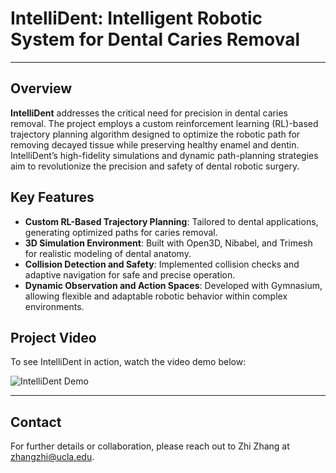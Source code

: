 # IntelliDent: Intelligent Robotic System for Dental Caries Removal 
---

## Overview

**IntelliDent** addresses the critical need for precision in dental caries removal. The project employs a custom reinforcement learning (RL)-based trajectory planning algorithm designed to optimize the robotic path for removing decayed tissue while preserving healthy enamel and dentin. IntelliDent’s high-fidelity simulations and dynamic path-planning strategies aim to revolutionize the precision and safety of dental robotic surgery.

## Key Features

- **Custom RL-Based Trajectory Planning**: Tailored to dental applications, generating optimized paths for caries removal.
- **3D Simulation Environment**: Built with Open3D, Nibabel, and Trimesh for realistic modeling of dental anatomy.
- **Collision Detection and Safety**: Implemented collision checks and adaptive navigation for safe and precise operation.
- **Dynamic Observation and Action Spaces**: Developed with Gymnasium, allowing flexible and adaptable robotic behavior within complex environments.

## Project Video

To see IntelliDent in action, watch the video demo below:



![IntelliDent Demo](media/display.gif)



---

## Contact

For further details or collaboration, please reach out to Zhi Zhang at [zhangzhi@ucla.edu](mailto:zhangzhi@ucla.edu).
